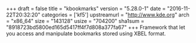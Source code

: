 +++
draft = false
title = "kbookmarks"
version = "5.28.0-1"
date = "2016-11-22T20:32:20"
categories = ['kf5']
upstreamurl = "http://www.kde.org"
arch = "x86_64"
size = "143128"
usize = "704200"
sha1sum = "8918723bd5800ed165d5417ff4f7d808a377fa67"
+++
Framework that let you access and manipulate bookmarks stored using XBEL format.